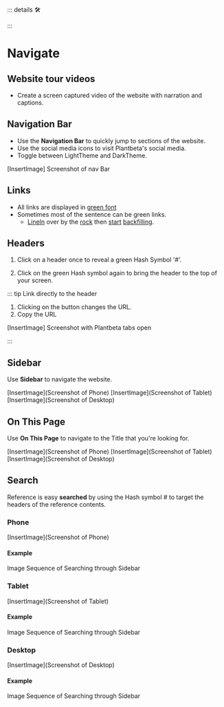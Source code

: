 ::: details 🛠



:::

# Navigate 

## Website tour videos

- Create a screen captured video of the website with narration and captions.

## Navigation Bar

- Use the **Navigation Bar** to quickly jump to sections of the website. 
- Use the social media icons to visit Plantbeta's social media.
- Toggle between LightTheme and DarkTheme.

[InsertImage] Screenshot of nav Bar

## Links

- All links are displayed in [green font](/guide/GoBack)
- Sometimes most of the sentence can be green links.
    - [LineIn]() over by the [rock]() then [start]() [backfilling]().

## Headers

1. Click on a header once to reveal a green Hash Symbol '#'.

2. Click on the green Hash symbol again to bring the header to the top of your screen.

::: tip Link directly to the header

1. Clicking on the button changes the URL. 
2. Copy the URL

[InsertImage] Screenshot with Plantbeta tabs open

:::

## Sidebar

Use **Sidebar** to navigate the website.

[InsertImage](Screenshot of Phone)
[InsertImage](Screenshot of Tablet)
[InsertImage](Screenshot of Desktop)

## On This Page

Use **On This Page** to navigate to the Title that you're looking for. 

[InsertImage](Screenshot of Phone)
[InsertImage](Screenshot of Tablet)
[InsertImage](Screenshot of Desktop)

## Search

Reference is easy **searched** by using the Hash symbol # to target the headers of the reference contents.

### Phone
[InsertImage](Screenshot of Phone)

#### Example

Image Sequence of Searching through Sidebar


### Tablet
[InsertImage](Screenshot of Tablet)

#### Example

Image Sequence of Searching through Sidebar

### Desktop
[InsertImage](Screenshot of Desktop)

#### Example

Image Sequence of Searching through Sidebar

